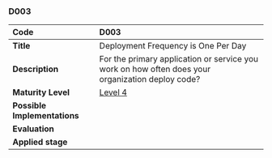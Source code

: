 ### D003

|**Code**           | **D003** |
| :--               | :--      |
|**Title**          | Deployment Frequency is One Per Day|
|**Description**    | For the primary application or service you work on how often does your organization deploy code?|
|**Maturity Level** | [Level 4](/LEVELS.html#level-4) |
|**Possible Implementations** | |
|**Evaluation**     | |
|**Applied stage**  | |
